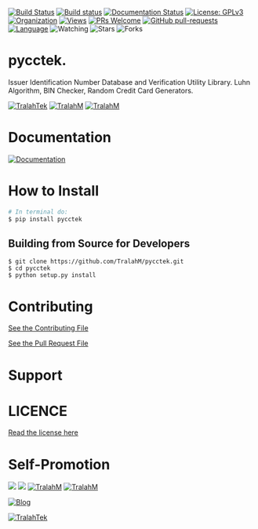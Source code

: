 
[![Build Status](https://travis-ci.com/TralahM/pycctek.svg?branch=master)](https://travis-ci.com/TralahM/pycctek)
[![Build status](https://ci.appveyor.com/api/projects/status/yvvmq5hyf7hj743a/branch/master?svg=true)](https://ci.appveyor.com/project/TralahM/pycctek/branch/master)
[![Documentation Status](https://readthedocs.org/projects/pycctek/badge/?version=latest)](https://pycctek.readthedocs.io/en/latest/?badge=latest)
[![License: GPLv3](https://img.shields.io/badge/License-GPLV2-green.svg)](https://opensource.org/licenses/GPLV2)
[![Organization](https://img.shields.io/badge/Org-TralahTek-blue.svg)](https://github.com/TralahTek)
[![Views](http://hits.dwyl.io/TralahM/pycctek.svg)](http://dwyl.io/TralahM/pycctek)
[![PRs Welcome](https://img.shields.io/badge/PRs-Welcome-brightgreen.svg?style=flat-square)](https://github.com/TralahM/pycctek/pull/)
[![GitHub pull-requests](https://img.shields.io/badge/Issues-pr-red.svg?style=flat-square)](https://github.com/TralahM/pycctek/pull/)
[![Language](https://img.shields.io/badge/Language-Python-3572A5.svg)](https://github.com/TralahM)
<img title="Watching" src="https://img.shields.io/github/watchers/TralahM/pycctek?label=Watchers&color=blue&style=flat-square">
<img title="Stars" src="https://img.shields.io/github/stars/TralahM/pycctek?color=red&style=flat-square">
<img title="Forks" src="https://img.shields.io/github/forks/TralahM/pycctek?color=green&style=flat-square">

# pycctek.
Issuer Identification Number Database and Verification Utility Library. Luhn Algorithm, BIN Checker, Random Credit Card Generators.

[![TralahTek](https://img.shields.io/badge/Organization-TralahTek-black.svg?style=for-the-badge&logo=github)](https://github.com/TralahTek)
[![TralahM](https://img.shields.io/badge/Engineer-TralahM-blue.svg?style=for-the-badge&logo=github)](https://github.com/TralahM)
[![TralahM](https://img.shields.io/badge/Maintainer-TralahM-green.svg?style=for-the-badge&logo=github)](https://github.com/TralahM)

# Documentation

[![Documentation](https://img.shields.io/badge/Docs-pycctek-blue.svg?style=for-the-badge)](https://github.com/TralahM/pycctek)

# How to Install
```bash
# In terminal do:
$ pip install pycctek
```

## Building from Source for Developers

```console
$ git clone https://github.com/TralahM/pycctek.git
$ cd pycctek
$ python setup.py install
```

# Contributing
[See the Contributing File](CONTRIBUTING.rst)


[See the Pull Request File](PULL_REQUEST_TEMPLATE.md)


# Support

# LICENCE

[Read the license here](LICENSE)


# Self-Promotion

[![](https://img.shields.io/badge/Github-TralahM-green?style=for-the-badge&logo=github)](https://github.com/TralahM)
[![](https://img.shields.io/badge/Twitter-%40tralahtek-red?style=for-the-badge&logo=twitter)](https://twitter.com/TralahM)
[![TralahM](https://img.shields.io/badge/Kaggle-TralahM-purple.svg?style=for-the-badge&logo=kaggle)](https://kaggle.com/TralahM)
[![TralahM](https://img.shields.io/badge/LinkedIn-TralahM-red.svg?style=for-the-badge&logo=linkedin)](https://linkedin.com/in/TralahM)


[![Blog](https://img.shields.io/badge/Blog-tralahm.tralahtek.com-blue.svg?style=for-the-badge&logo=rss)](https://tralahm.tralahtek.com)

[![TralahTek](https://img.shields.io/badge/Organization-TralahTek-cyan.svg?style=for-the-badge)](https://org.tralahtek.com)


